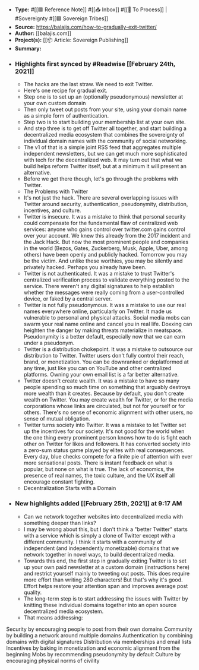 - **Type:** #[[🟦 Reference Note]] #[[📥 Inbox]] #[[📝 To Process]] | #Sovereignty #[[🟪 Sovereign Tribes]]
- **Source:** https://balajis.com/how-to-gradually-exit-twitter/
- **Author:** [[balajis.com]]
- **Project(s):** [[📦 Article: Sovereign Publishing]]
- **Summary:**
- ### Highlights first synced by #Readwise [[February 24th, 2021]]
    - The hacks are the last straw. We need to exit Twitter.
    - Here's one recipe for gradual exit.
    - Step one is to set up an (optionally pseudonymous) newsletter at your own custom domain
    - Then only tweet out posts from your site, using your domain name as a simple form of authentication.
    - Step two is to start building your membership list at your own site.
    - And step three is to get off Twitter all together, and start building a decentralized media ecosystem that combines the sovereignty of individual domain names with the community of social networking.
    - The v1 of that is a simple joint RSS feed that aggregates multiple independent newsletters, but we can get much more sophisticated with tech for the decentralized web. It may turn out that what we build helps reform Twitter itself, but at a minimum it will present an alternative.
    - Before we get there though, let's go through the problems with Twitter.
    - The Problems with Twitter
    - It's not just the hack. There are several overlapping issues with Twitter around security, authentication, pseudonymity, distribution, incentives, and culture.
    - Twitter is insecure. It was a mistake to think that personal security could compensate for the fundamental flaw of centralized web services: anyone who gains control over twitter.com gains control over your account. We knew this already from the 2017 incident and the Jack Hack. But now the most prominent people and companies in the world (Bezos, Gates, Zuckerberg, Musk, Apple, Uber, among others) have been openly and publicly hacked. Tomorrow you may be the victim. And unlike these worthies, you may be silently and privately hacked. Perhaps you already have been.
    - Twitter is not authenticated. It was a mistake to trust Twitter's centralized verification process to validate everything posted to the service. There weren't any digital signatures to help establish whether the messages were really coming from a user-controlled device, or faked by a central server.
    - Twitter is not fully pseudonymous. It was a mistake to use our real names everywhere online, particularly on Twitter. It made us vulnerable to personal and physical attacks. Social media mobs can swarm your real name online and cancel you in real life. Doxxing can heighten the danger by making threats materialize in meatspace. Pseudonymity is a better default, especially now that we can earn under a pseudonym.
    - Twitter is a distribution chokepoint. It was a mistake to outsource our distribution to Twitter. Twitter users don't fully control their reach, brand, or monetization. You can be downranked or deplatformed at any time, just like you can on YouTube and other centralized platforms. Owning your own email list is a far better alternative.
    - Twitter doesn't create wealth. It was a mistake to have so many people spending so much time on something that arguably destroys more wealth than it creates. Because by default, you don't create wealth on Twitter. You may create wealth for Twitter, or for the media corporations whose links are circulated, but not for yourself or for others. There's no sense of economic alignment with other users, no sense of mutual obligation.
    - Twitter turns society into Twitter. It was a mistake to let Twitter set up the incentives for our society. It's not good for the world when the one thing every prominent person knows how to do is fight each other on Twitter for likes and followers. It has converted society into a zero-sum status game played by elites with real consequences. Every day, blue checks compete for a finite pie of attention with ever more sensational posts. There is instant feedback on what is popular, but none on what is true. The lack of economics, the presence of real names, the toxic culture, and the UX itself all encourage constant fighting.
    - Decentralization Starts with a Domain
- ### New highlights added [[February 25th, 2021]] at 9:17 AM
    - Can we network together websites into decentralized media with something deeper than links?
    - I may be wrong about this, but I don't think a "better Twitter" starts with a service which is simply a clone of Twitter except with a different community. I think it starts with a community of independent (and independently monetizable) domains that we network together in novel ways, to build decentralized media.
    - Towards this end, the first step in gradually exiting Twitter is to set up your own paid newsletter at a custom domain (instructions here) and restrict yourself mainly to tweeting out posts. This does require more effort than writing 280 characters! But that's why it's good. Effort helps restore your attention span and improves average post quality.
    - The long-term step is to start addressing the issues with Twitter by knitting these individual domains together into an open source decentralized media ecosystem.
    - That means addressing:

Security by encouraging people to post from their own domains
Community by building a network around multiple domains
Authentication by combining domains with digital signatures
Distribution via memberships and email lists
Incentives by baking in monetization and economic alignment from the beginning
Mobs by recommending pseudonymity by default
Culture by encouraging physical norms of civility
